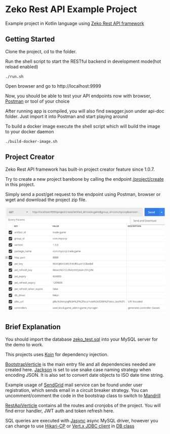 # Zeko Rest API Example Project
Example project in Kotlin language using [Zeko Rest API framework](https://github.com/darkredz/zeko-restapi-framework)

## Getting Started
Clone the project, cd to the folder.

Run the shell script to start the RESTful backend in development mode(hot reload enabled)
```shell script
./run.sh
```

Open browser and go to http://localhost:9999

Now, you should be able to test your API endpoints now with browser, [Postman](https://www.postman.com) or tool of your choice

After running app is compiled, you will also find swagger.json under api-doc folder. 
Just import it into Postman and start playing around 

To build a docker image execute the shell script which will build the image to your docker daemon
```shell script
./build-docker-image.sh
```

## Project Creator
Zeko Rest API framework has built-in project creator feature since 1.0.7. 

Try to create a new project barebone by calling the endpoint [/project/create](https://github.com/darkredz/zeko-restapi-examples/blob/master/src/main/kotlin/io/zeko/restapi/example/controller/ProjectCreatorController.kt) in this project.

Simply send a post/get request to the endpoint using Postman, browser or wget and download the project zip file.

![alt Zeko Project Creator](./zeko-project-creator.png "Project Creator for Zeko RESTful API framework")


## Brief Explanation
You should import the database [zeko_test.sql](https://github.com/darkredz/zeko-restapi-examples/blob/master/zeko_test.sql) into your MySQL server for the demo to work.

This projects uses [Koin](https://insert-koin.io/) for dependency injection.

[BootstrapVerticle](https://github.com/darkredz/zeko-restapi-examples/blob/master/src/main/kotlin/io/zeko/restapi/example/BootstrapVerticle.kt) is the main entry file and all dependencies needed are created here. 
[Jackson](https://github.com/FasterXML/jackson) is set to use snake case naming strategy when encoding JSON.
It is also set to convert date objects to ISO date time string. 

Example usage of [SendGrid](https://sendgrid.com/) mail service can be found under user registration, which sends email in a circuit breaker strategy.
You can uncomment/comment the code in the bootstrap class to switch to [Mandrill](https://mandrillapp.com/)

[RestApiVerticle](https://github.com/darkredz/zeko-restapi-examples/blob/master/src/main/kotlin/io/zeko/restapi/example/RestApiVerticle.kt) contains all the routes and cronjobs of the project. 
You will find error handler, JWT auth and token refresh here.

SQL queries are executed with [Jasync](https://github.com/jasync-sql/jasync-sql) async MySQL driver, 
however you can change to use [Hikari-CP](https://github.com/brettwooldridge/HikariCP) or [Vert.x JDBC client](https://vertx.io/docs/vertx-jdbc-client/kotlin/) in [DB class](https://github.com/darkredz/zeko-restapi-examples/blob/master/src/main/kotlin/io/zeko/restapi/example/DB.kt)
